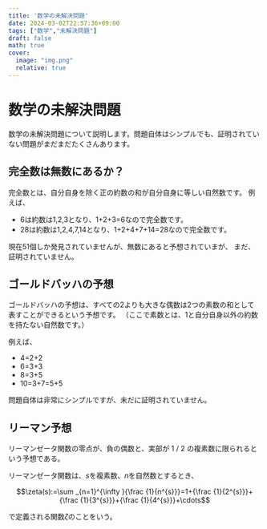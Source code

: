 ```yaml
---
title: '数学の未解決問題'
date: 2024-03-02T22:57:36+09:00
tags: ["数学","未解決問題"]
draft: false
math: true
cover:
  image: "img.png"
  relative: true
---
```


# 数学の未解決問題

数学の未解決問題について説明します。問題自体はシンプルでも、証明されていない問題がまだまだたくさんあります。

## 完全数は無数にあるか？

完全数とは、自分自身を除く正の約数の和が自分自身に等しい自然数です。
例えば、

- 6は約数は1,2,3となり、1+2+3=6なので完全数です。
- 28は約数は1,2,4,7,14となり、1+2+4+7+14=28なので完全数です。

現在51個しか発見されていませんが、無数にあると予想されていまが、
まだ、証明されていません。

## ゴールドバッハの予想

ゴールドバッハの予想は、すべての2よりも大きな偶数は2つの素数の和として表すことができるという予想です。
（ここで素数とは、1と自分自身以外の約数を持たない自然数です。）

例えば、

- 4=2+2
- 6=3+3
- 8=3+5
- 10=3+7=5+5

問題自体は非常にシンプルですが、未だに証明されていません。

## リーマン予想

リーマンゼータ関数の零点が、負の偶数と、実部が 1 / 2 の複素数に限られるという予想である。

リーマンゼータ関数は、$s$を複素数、$n$を自然数とするとき、

$$\zeta(s):=\sum _{n=1}^{\infty }{\frac {1}{n^{s}}}=1+{\frac {1}{2^{s}}}+{\frac {1}{3^{s}}}+{\frac {1}{4^{s}}}+\cdots$$

で定義される関数$\zeta$のことをいう。
